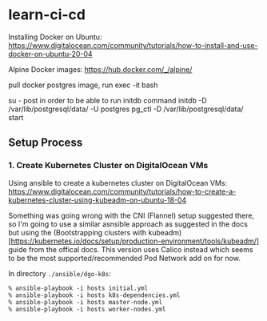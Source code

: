 # learn-ci-cd

Installing Docker on Ubuntu: https://www.digitalocean.com/community/tutorials/how-to-install-and-use-docker-on-ubuntu-20-04

Alpine Docker images: https://hub.docker.com/_/alpine/

pull docker postgres image, run exec -it bash

su - post in order to be able to run initdb command
initdb -D /var/lib/postgresql/data/  -U postgres
pg_ctl -D /var/lib/postgresql/data/ start

## Setup Process

### 1. Create Kubernetes Cluster on DigitalOcean VMs

Using ansible to create a kubernetes cluster on DigitalOcean VMs: https://www.digitalocean.com/community/tutorials/how-to-create-a-kubernetes-cluster-using-kubeadm-on-ubuntu-18-04

Something was going wrong with the CNI (Flannel) setup suggested there, so I'm going to use a similar asnsible approach as suggested in the docs but using the (Bootstrapping clusters with kubeadm)[https://kubernetes.io/docs/setup/production-environment/tools/kubeadm/] guide from the offical docs.
This version uses Calico instead which seems to be the most supported/recommended Pod Network add on for now.

In directory `./ansible/dgo-k8s`:

```
% ansible-playbook -i hosts initial.yml
% ansible-playbook -i hosts k8s-dependencies.yml
% ansible-playbook -i hosts master-node.yml
% ansible-playbook -i hosts worker-nodes.yml
```